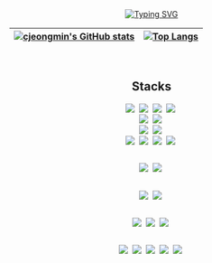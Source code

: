 <div align="center">
  
<a href="https://git.io/typing-svg">
  <img src="https://readme-typing-svg.demolab.com?font=Menlo&pause=1000&color=008080&center=true&vCenter=true&width=435&lines=%F0%9F%91%8B+Hi%2C+I%E2%80%99m+%40cjeongmin" alt="Typing SVG" />
</a>  

[![cjeongmin's GitHub stats](https://github-readme-stats.vercel.app/api?username=cjeongmin&count_private=true&show_icons=true&theme=github_dark)](https://github.com/cjeongmin/github-readme-stats) | [![Top Langs](https://github-readme-stats.vercel.app/api/top-langs/?username=cjeongmin&layout=compact&count_private=true&theme=github_dark)](https://github.com/cjeongmin) |
| ------------- | ------------- |

<br>

<h2 align="center"> Stacks </h2>
<p align="center">
  
  <div>
    <img src="https://img.shields.io/badge/HTML5-E34F26?style=flat-square&logo=HTML5&logoColor=white"/>&nbsp 
    <img src="https://img.shields.io/badge/CSS3-1572B6?style=flat-square&logo=CSS3&logoColor=white"/>&nbsp 
    <img src="https://img.shields.io/badge/JavaScript-F7DF1E?style=flat-square&logo=JavaScript&logoColor=white"/>&nbsp 
    <img src="https://img.shields.io/badge/TypeScript-3178C6?style=flat-square&logo=TypeScript&logoColor=white"/>&nbsp 
    <br />
    <img src="https://img.shields.io/badge/React-61DAFB?style=flat-square&logo=React&logoColor=white"/>&nbsp 
    <img src="https://img.shields.io/badge/Next.js-000000?style=flat-square&logo=Next.js&logoColor=white"/>&nbsp 
    <br />
    <img src="https://img.shields.io/badge/Sass-CC6699?style=flat-square&logo=Sass&logoColor=white"/>&nbsp 
    <img src="https://img.shields.io/badge/styled_components-DB7093?style=flat-square&logo=styled-components&logoColor=white"/>&nbsp
    <br />
    <img src="https://img.shields.io/badge/Redux-764ABC?style=flat-square&logo=Redux&logoColor=white"/>&nbsp 
    <img src="https://img.shields.io/badge/Redux_Saga-999999?style=flat-square&logo=Redux-Saga&logoColor=white"/>&nbsp 
    <img src="https://img.shields.io/badge/React_Query-FF4154?style=flat-square&logo=reactquery&logoColor=white"/>&nbsp 
    <img src="https://img.shields.io/badge/Recoil-3578E5?style=flat-square&logo=recoil&logoColor=white"/>&nbsp 
  </div>

  <h2></h2>  

  <div>
    <img src="https://img.shields.io/badge/iOS-000000?style=flat-square&logo=iOS&logoColor=white"/>&nbsp 
    <img src="https://img.shields.io/badge/Swift-F05138?style=flat-square&logo=Swift&logoColor=white"/>&nbsp 
  </div>

  <h2></h2>

  <div>
    <img src="https://img.shields.io/badge/Android-34A853?style=flat-square&logo=Android&logoColor=white"/>&nbsp 
    <img src="https://img.shields.io/badge/Kotlin-7F52FF?style=flat-square&logo=Kotlin&logoColor=white"/>&nbsp 
  </div>

  <h2></h2>

  <div>
    <img src="https://img.shields.io/badge/node.js-339933?style=flat-square&logo=node.js&logoColor=white"/>&nbsp 
    <img src="https://img.shields.io/badge/Express-000000?style=flat-square&logo=Express&logoColor=white"/>&nbsp 
    <img src="https://img.shields.io/badge/MySQL-4479A1?style=flat-square&logo=MySQL&logoColor=white"/>&nbsp 
  </div>

  <h2></h2>

  <div>
    <img src="https://img.shields.io/badge/Python-3776AB?style=flat-square&logo=python&logoColor=white"/>&nbsp 
    <img src="https://img.shields.io/badge/PyTorch-EE4C2C?style=flat-square&logo=PyTorch&logoColor=white"/>&nbsp 
    <img src="https://img.shields.io/badge/scikit_learn-F7931E?style=flat-square&logo=scikitlearn&logoColor=white"/>&nbsp 
    <img src="https://img.shields.io/badge/NumPy-013243?style=flat-square&logo=NumPy&logoColor=white"/>&nbsp 
    <img src="https://img.shields.io/badge/Pandas-150458?style=flat-square&logo=Pandas&logoColor=white"/>&nbsp 
  </div>
</p>
  
</div>



  
<!---
cjeongmin/cjeongmin is a ✨ special ✨ repository because its `README.md` (this file) appears on your GitHub profile.
You can click the Preview link to take a look at your changes.

- 🔭 I’m currently working on ...
- 🌱 I’m currently learning ...
- 👯 I’m looking to collaborate on ...
- 🤔 I’m looking for help with ...
- 💬 Ask me about ...
- 📫 How to reach me: ...
- 😄 Pronouns: ...
- ⚡ Fun fact: ...
--->
